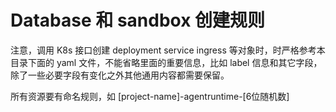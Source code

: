 # Database 和 sandbox 创建规则

注意，调用 K8s 接口创建 deployment service ingress 等对象时，时严格参考本目录下面的 yaml 文件，不能省略里面的重要信息，比如 label 信息和其它字段，除了一些必要字段有变化之外其他通用内容都需要保留。

所有资源要有命名规则，如 [project-name]-agentruntime-[6位随机数]